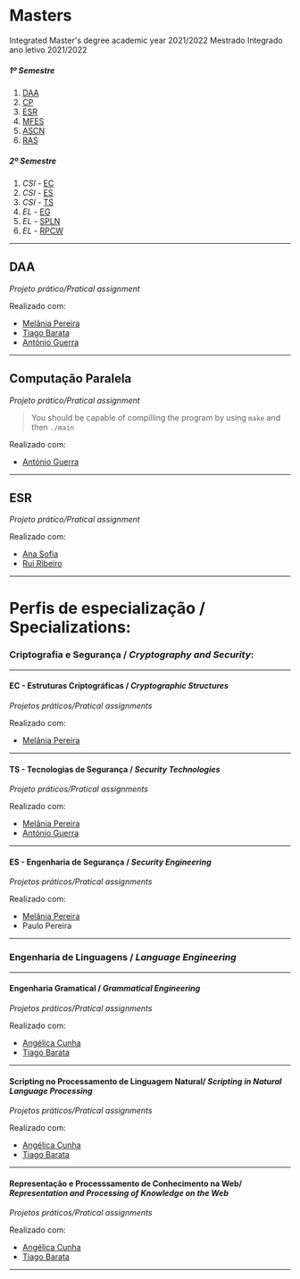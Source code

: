 # Masters

Integrated Master's degree academic year 2021/2022
Mestrado Integrado ano letivo 2021/2022 


##### 1º Semestre

1. [DAA](https://github.com/mishlawi/Masters/tree/main/DAA)
2. [CP](https://github.com/mishlawi/Masters/tree/main/CP)
3. [ESR](https://github.com/mishlawi/Masters/tree/main/ESR)
4. [MFES](https://github.com/mishlawi/Masters/tree/main/MFES)
5. [ASCN](https://github.com/mishlawi/Masters/tree/main/ASCN)
6. [RAS](https://github.com/mishlawi/Masters/tree/main/RAS)

##### 2º Semestre

1. *CSI* - [EC](https://github.com/mishlawi/Masters/tree/main/EC)
2. *CSI* - [ES](https://github.com/mishlawi/Masters/tree/main/ES)
3. *CSI* - [TS](https://github.com/mishlawi/Masters/tree/main/TS)
4. *EL* - [EG](https://github.com/mishlawi/Masters/tree/main/EG)
5. *EL* - [SPLN](https://github.com/mishlawi/Masters/tree/main/SPLN)
6. *EL* - [RPCW](https://github.com/mishlawi/Masters/tree/main/RPCW)

---

## DAA

_Projeto prático/Pratical assignment_

Realizado com:
* [Melânia Pereira](https://github.com/melpereira7)
* [Tiago Barata](https://github.com/tiagomqbarata)
* [António Guerra](https://github.com/ribontone)

---

## Computação Paralela
_Projeto prático/Pratical assignment_

> You should be capable of compilling the program by using `make` and then `./main`

Realizado com:
* [António Guerra](https://github.com/ribontone)

---

## ESR 
_Projeto prático/Pratical assignment_

Realizado com:
* [Ana Sofia](https://github.com/anasofiagif)
* [Rui Ribeiro](https://github.com/ruiasribeiro)

---

# Perfis de especialização / Specializations:

### **Criptografia e Segurança** / **_Cryptography and Security_**:

---

#### EC - Estruturas Criptográficas / *Cryptographic Structures*
_Projetos práticos/Pratical assignments_

Realizado com:
* [Melânia Pereira](https://github.com/melpereira7)


---

#### TS - Tecnologias de Segurança / *Security Technologies*
_Projeto práticos/Pratical assignments_

Realizado com:
* [Melânia Pereira](https://github.com/melpereira7)
* [António Guerra](https://github.com/ribontone)

---

#### ES - Engenharia de Segurança / *Security Engineering*
_Projetos práticos/Pratical assignments_

Realizado com:
* [Melânia Pereira](https://github.com/melpereira7)
* Paulo Pereira


---


### **Engenharia de Linguagens** / **_Language Engineering_** 

---

#### Engenharia Gramatical / *Grammatical Engineering*
_Projetos práticos/Pratical assignments_

Realizado com:
* [Angélica Cunha](https://github.com/angelicasc22)
* [Tiago Barata](https://github.com/tiagomqbarata)


---

#### Scripting no Processamento de Linguagem Natural/ *Scripting in Natural Language Processing*
_Projetos práticos/Pratical assignments_

Realizado com:
* [Angélica Cunha](https://github.com/angelicasc22)
* [Tiago Barata](https://github.com/tiagomqbarata)

---

#### Representação e Processsamento de Conhecimento na Web/ *Representation and Processing of Knowledge on the Web*
_Projetos práticos/Pratical assignments_

Realizado com:
* [Angélica Cunha](https://github.com/angelicasc22)
* [Tiago Barata](https://github.com/tiagomqbarata)

---



